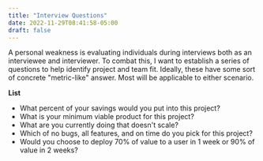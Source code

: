 ```yaml
---
title: "Interview Questions"
date: 2022-11-29T08:41:58-05:00
draft: false
---
```

A personal weakness is evaluating individuals during interviews both as an interviewee and interviewer. To combat this, I want to establish a series of questions to help identify project and team fit. Ideally, these have some sort of concrete "metric-like" answer. Most will be applicable to either scenario.

**List**

- What percent of your savings would you put into this project?
- What is your minimum viable product for this project?
- What are you currently doing that doesn't scale?
- Which of no bugs, all features, and on time do you pick for this project?
- Would you choose to deploy 70% of value to a user in 1 week or 90% of value in 2 weeks?